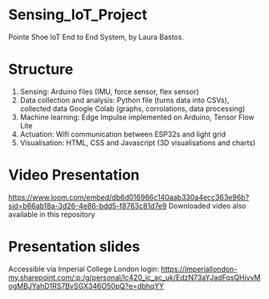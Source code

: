 # Sensing_IoT_Project
Pointe Shoe IoT End to End System, by Laura Bastos. 

# Structure 

1. Sensing: Arduino files (IMU, force sensor, flex sensor) 
2. Data collection and analysis: Python file (turns data into CSVs), collected data Google Colab (graphs, corrolations, data processing)
3. Machine learning: Edge Impulse implemented on Arduino, Tensor Flow Lite
4. Actuation: Wifi communication between ESP32s and light grid
5. Visualisation: HTML, CSS and Javascript (3D visualisations and charts) 

# Video Presentation

https://www.loom.com/embed/db6d016966c140aab330a4ecc363e96b?sid=b66ab18a-3d26-4e86-bdd5-f8763c81d7e9
Downloaded video also available in this repository

# Presentation slides 

Accessible via Imperial College London login: https://imperiallondon-my.sharepoint.com/:p:/g/personal/lc420_ic_ac_uk/EdzN73aYJadFqsQHjvvMogMBJYahD1RS7BvSGX346O50pQ?e=dbhqYY 
